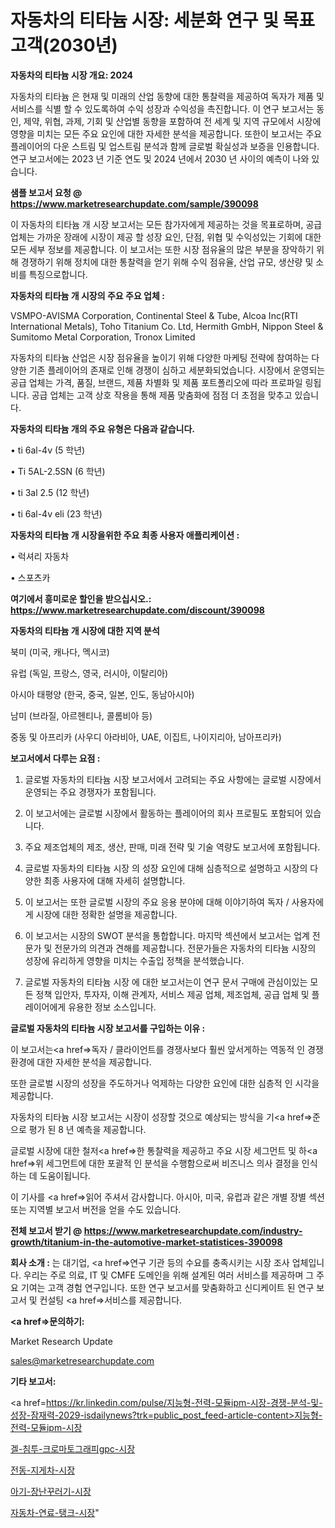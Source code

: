# 자동차의 티타늄 시장: 세분화 연구 및 목표 고객(2030년)

<strong>자동차의 티타늄 시장 개요: 2024</strong>

자동차의 티타늄 은 현재 및 미래의 산업 동향에 대한 통찰력을 제공하여 독자가 제품 및 서비스를 식별 할 수 있도록하여 수익 성장과 수익성을 촉진합니다. 이 연구 보고서는 동인, 제약, 위협, 과제, 기회 및 산업별 동향을 포함하여 전 세계 및 지역 규모에서 시장에 영향을 미치는 모든 주요 요인에 대한 자세한 분석을 제공합니다. 또한이 보고서는 주요 플레이어의 다운 스트림 및 업스트림 분석과 함께 글로벌 확실성과 보증을 인용합니다. 연구 보고서에는 2023 년 기준 연도 및 2024 년에서 2030 년 사이의 예측이 나와 있습니다.



<strong>샘플 보고서 요청 @ <a href=https://www.marketresearchupdate.com/sample/390098>https://www.marketresearchupdate.com/sample/390098</a></strong>

이 자동차의 티타늄 개 시장 보고서는 모든 참가자에게 제공하는 것을 목표로하며, 공급 업체는 가까운 장래에 시장이 제공 할 성장 요인, 단점, 위협 및 수익성있는 기회에 대한 모든 세부 정보를 제공합니다. 이 보고서는 또한 시장 점유율의 많은 부분을 장악하기 위해 경쟁하기 위해 정치에 대한 통찰력을 얻기 위해 수익 점유율, 산업 규모, 생산량 및 소비를 특징으로합니다.



<strong>자동차의 티타늄 개 시장의 주요 주요 업체 :</strong>

VSMPO-AVISMA Corporation, Continental Steel & Tube, Alcoa Inc(RTI International Metals), Toho Titanium Co. Ltd, Hermith GmbH, Nippon Steel & Sumitomo Metal Corporation, Tronox Limited

자동차의 티타늄 산업은 시장 점유율을 높이기 위해 다양한 마케팅 전략에 참여하는 다양한 기존 플레이어의 존재로 인해 경쟁이 심하고 세분화되었습니다. 시장에서 운영되는 공급 업체는 가격, 품질, 브랜드, 제품 차별화 및 제품 포트폴리오에 따라 프로파일 링됩니다. 공급 업체는 고객 상호 작용을 통해 제품 맞춤화에 점점 더 초점을 맞추고 있습니다.



<strong>자동차의 티타늄 개의 주요 유형은 다음과 같습니다.</strong>

• ti 6al-4v (5 학년)

• Ti 5AL-2.5SN (6 학년)

• ti 3al 2.5 (12 학년)

• ti 6al-4v eli (23 학년)



<strong>자동차의 티타늄 개 시장을위한 주요 최종 사용자 애플리케이션 :</strong>

• 럭셔리 자동차

• 스포츠카



<strong>여기에서 흥미로운 할인을 받으십시오.: <a href=https://www.marketresearchupdate.com/discount/390098>https://www.marketresearchupdate.com/discount/390098</a></strong>



<strong>자동차의 티타늄 개 시장에 대한 지역 분석</strong>

북미 (미국, 캐나다, 멕시코)

유럽 (독일, 프랑스, 영국, 러시아, 이탈리아)

아시아 태평양 (한국, 중국, 일본, 인도, 동남아시아)

남미 (브라질, 아르헨티나, 콜롬비아 등)

중동 및 아프리카 (사우디 아라비아, UAE, 이집트, 나이지리아, 남아프리카)



<strong>보고서에서 다루는 요점 :</strong>

1. 글로벌 자동차의 티타늄 시장 보고서에서 고려되는 주요 사항에는 글로벌 시장에서 운영되는 주요 경쟁자가 포함됩니다.

2. 이 보고서에는 글로벌 시장에서 활동하는 플레이어의 회사 프로필도 포함되어 있습니다.

3. 주요 제조업체의 제조, 생산, 판매, 미래 전략 및 기술 역량도 보고서에 포함됩니다.

4. 글로벌 자동차의 티타늄 시장 의 성장 요인에 대해 심층적으로 설명하고 시장의 다양한 최종 사용자에 대해 자세히 설명합니다.

5. 이 보고서는 또한 글로벌 시장의 주요 응용 분야에 대해 이야기하여 독자 / 사용자에게 시장에 대한 정확한 설명을 제공합니다.

6. 이 보고서는 시장의 SWOT 분석을 통합합니다. 마지막 섹션에서 보고서는 업계 전문가 및 전문가의 의견과 견해를 제공합니다. 전문가들은 자동차의 티타늄 시장의 성장에 유리하게 영향을 미치는 수출입 정책을 분석했습니다.

7. 글로벌 자동차의 티타늄 시장 에 대한 보고서는이 연구 문서 구매에 관심이있는 모든 정책 입안자, 투자자, 이해 관계자, 서비스 제공 업체, 제조업체, 공급 업체 및 플레이어에게 유용한 정보 소스입니다.



<strong>글로벌 자동차의 티타늄 시장 보고서를 구입하는 이유 :</strong>

이 보고서는<a href=>독자 / 클</a>라이언트를 경쟁사보다 훨씬 앞서게하는 역동적 인 경쟁 환경에 대한 자세한 분석을 제공합니다.

또한 글로벌 시장의 성장을 주도하거나 억제하는 다양한 요인에 대한 심층적 인 시각을 제공합니다.

자동차의 티타늄 시장 보고서는 시장이 성장할 것으로 예상되는 방식을 기<a href=>준으로</a> 평가 된 8 년 예측을 제공합니다.

글로벌 시장에 대한 철저<a href=>한 통찰력</a>을 제공하고 주요 시장 세그먼트 및 하<a href=>위 세그</a>먼트에 대한 포괄적 인 분석을 수행함으로써 비즈니스 의사 결정을 인식하는 데 도움이됩니다.

이 기사를 <a href=>읽어 주</a>셔서 감사합니다. 아시아, 미국, 유럽과 같은 개별 장별 섹션 또는 지역별 보고서 버전을 얻을 수도 있습니다.



<strong>전체 보고서 받기 @ <a href=https://www.marketresearchupdate.com/industry-growth/titanium-in-the-automotive-market-statistices-390098>https://www.marketresearchupdate.com/industry-growth/titanium-in-the-automotive-market-statistices-390098</a></strong>



<strong>회사 소개 :</strong>
는 대기업, <a href=>연구 기</a>관 등의 수요를 충족시키는 시장 조사 업체입니다. 우리는 주로 의료, IT 및 CMFE 도메인을 위해 설계된 여러 서비스를 제공하며 그 주요 기여는 고객 경험 연구입니다. 또한 연구 보고서를 맞춤화하고 신디케이트 된 연구 보고서 및 컨설팅 <a href=>서비</a>스를 제공합니다.



<strong><a href=>문의하기:</a></strong>

Market Research Update

sales@marketresearchupdate.com



<strong>기타 보고서:</strong>

<a href=https://kr.linkedin.com/pulse/지능형-전력-모듈ipm-시장-경쟁-분석-및-성장-잠재력-2029-isdailynews?trk=public_post_feed-article-content>지능형-전력-모듈ipm-시장</a>

<a href=https://www.linkedin.com/pulse/겔-침투-크로마토그래피gpc-시장-현재-및-미래-성장-2029/>겔-침투-크로마토그래피gpc-시장</a>

<a href=https://www.linkedin.com/pulse/전동-지게차-시장-경쟁-분석-및-성장-잠재력-2029-analytics-alchemy-360-analysis-b0r0f/>전동-지게차-시장</a>

<a href=https://www.linkedin.com/pulse/아기-장난꾸러기-시장-세분화-연구-및-목표-고객2029년-isdailynews-ofulf/>아기-장난꾸러기-시장</a>

<a href=https://www.linkedin.com/pulse/자동차-연료-탱크-시장-경쟁-분석-및-성장-잠재력-2030-trendsetters-talk-360-analysis-vvnjf/>자동차-연료-탱크-시장</a>"
